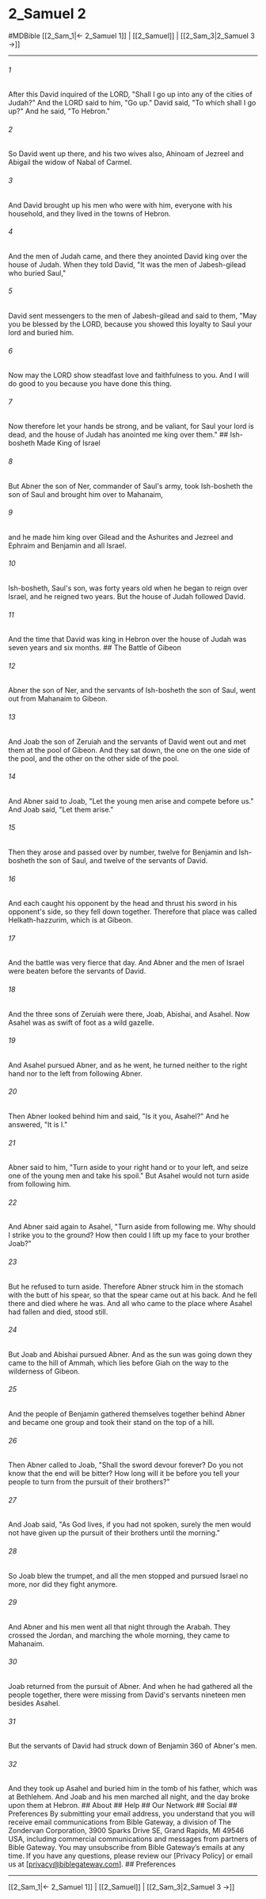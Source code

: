# 2_Samuel 2
#MDBible
[[2_Sam_1|← 2_Samuel 1]] | [[2_Samuel]] | [[2_Sam_3|2_Samuel 3 →]]

***






###### 1 


After this David inquired of the LORD, "Shall I go up into any of the cities of Judah?" And the LORD said to him, "Go up." David said, "To which shall I go up?" And he said, "To Hebron." 





###### 2 


So David went up there, and his two wives also, Ahinoam of Jezreel and Abigail the widow of Nabal of Carmel. 





###### 3 


And David brought up his men who were with him, everyone with his household, and they lived in the towns of Hebron. 





###### 4 


And the men of Judah came, and there they anointed David king over the house of Judah. When they told David, "It was the men of Jabesh-gilead who buried Saul," 





###### 5 


David sent messengers to the men of Jabesh-gilead and said to them, "May you be blessed by the LORD, because you showed this loyalty to Saul your lord and buried him. 





###### 6 


Now may the LORD show steadfast love and faithfulness to you. And I will do good to you because you have done this thing. 





###### 7 


Now therefore let your hands be strong, and be valiant, for Saul your lord is dead, and the house of Judah has anointed me king over them." ## Ish-bosheth Made King of Israel 





###### 8 


But Abner the son of Ner, commander of Saul's army, took Ish-bosheth the son of Saul and brought him over to Mahanaim, 





###### 9 


and he made him king over Gilead and the Ashurites and Jezreel and Ephraim and Benjamin and all Israel. 





###### 10 


Ish-bosheth, Saul's son, was forty years old when he began to reign over Israel, and he reigned two years. But the house of Judah followed David. 





###### 11 


And the time that David was king in Hebron over the house of Judah was seven years and six months. ## The Battle of Gibeon 





###### 12 


Abner the son of Ner, and the servants of Ish-bosheth the son of Saul, went out from Mahanaim to Gibeon. 





###### 13 


And Joab the son of Zeruiah and the servants of David went out and met them at the pool of Gibeon. And they sat down, the one on the one side of the pool, and the other on the other side of the pool. 





###### 14 


And Abner said to Joab, "Let the young men arise and compete before us." And Joab said, "Let them arise." 





###### 15 


Then they arose and passed over by number, twelve for Benjamin and Ish-bosheth the son of Saul, and twelve of the servants of David. 





###### 16 


And each caught his opponent by the head and thrust his sword in his opponent's side, so they fell down together. Therefore that place was called Helkath-hazzurim, which is at Gibeon. 





###### 17 


And the battle was very fierce that day. And Abner and the men of Israel were beaten before the servants of David. 





###### 18 


And the three sons of Zeruiah were there, Joab, Abishai, and Asahel. Now Asahel was as swift of foot as a wild gazelle. 





###### 19 


And Asahel pursued Abner, and as he went, he turned neither to the right hand nor to the left from following Abner. 





###### 20 


Then Abner looked behind him and said, "Is it you, Asahel?" And he answered, "It is I." 





###### 21 


Abner said to him, "Turn aside to your right hand or to your left, and seize one of the young men and take his spoil." But Asahel would not turn aside from following him. 





###### 22 


And Abner said again to Asahel, "Turn aside from following me. Why should I strike you to the ground? How then could I lift up my face to your brother Joab?" 





###### 23 


But he refused to turn aside. Therefore Abner struck him in the stomach with the butt of his spear, so that the spear came out at his back. And he fell there and died where he was. And all who came to the place where Asahel had fallen and died, stood still. 





###### 24 


But Joab and Abishai pursued Abner. And as the sun was going down they came to the hill of Ammah, which lies before Giah on the way to the wilderness of Gibeon. 





###### 25 


And the people of Benjamin gathered themselves together behind Abner and became one group and took their stand on the top of a hill. 





###### 26 


Then Abner called to Joab, "Shall the sword devour forever? Do you not know that the end will be bitter? How long will it be before you tell your people to turn from the pursuit of their brothers?" 





###### 27 


And Joab said, "As God lives, if you had not spoken, surely the men would not have given up the pursuit of their brothers until the morning." 





###### 28 


So Joab blew the trumpet, and all the men stopped and pursued Israel no more, nor did they fight anymore. 





###### 29 


And Abner and his men went all that night through the Arabah. They crossed the Jordan, and marching the whole morning, they came to Mahanaim. 





###### 30 


Joab returned from the pursuit of Abner. And when he had gathered all the people together, there were missing from David's servants nineteen men besides Asahel. 





###### 31 


But the servants of David had struck down of Benjamin 360 of Abner's men. 





###### 32 


And they took up Asahel and buried him in the tomb of his father, which was at Bethlehem. And Joab and his men marched all night, and the day broke upon them at Hebron. ## About ## Help ## Our Network ## Social ## Preferences By submitting your email address, you understand that you will receive email communications from Bible Gateway, a division of The Zondervan Corporation, 3900 Sparks Drive SE, Grand Rapids, MI 49546 USA, including commercial communications and messages from partners of Bible Gateway. You may unsubscribe from Bible Gateway&rsquo;s emails at any time. If you have any questions, please review our [Privacy Policy] or email us at [privacy@biblegateway.com]. ## Preferences

***

[[2_Sam_1|← 2_Samuel 1]] | [[2_Samuel]] | [[2_Sam_3|2_Samuel 3 →]]
